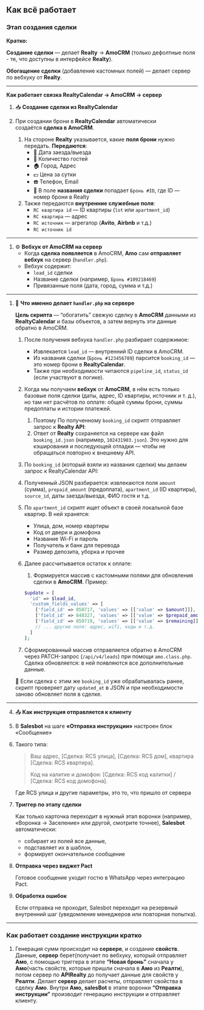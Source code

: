 ## Как всё работает

### Этап создания сделки

**Кратко:** 

**Создание сделки** — делает **Realty** → **AmoCRM** (только дефолтные поля - те, что доступны в интерфейсе **Realty**).

**Обогащение сделки** (добавление кастомных полей) — делает сервер по вебхуку от **Realty**.

---

**Как работает связка RealtyCalendar → AmoCRM → сервер**

1. 📥 **Создание сделки из RealtyCalendar**

1. При создании брони в **RealtyCalendar** автоматически создаётся **сделка в AmoCRM**.
    1. На стороне **Realty** указывается, какие **поля брони** нужно передать. **Передаются**:
        - 📆 Дата заезда/выезда
        - 👤 Количество гостей
        - 🏠 Город, Адрес
        - 💵 Цена за сутки
        - ☎️ Телефон, Email
        - 🔢 В поле **названия сделки** попадает `Бронь #ID`, где ID — номер брони в Realty
    2. Также передаются **внутренние служебные поля**:
        - `RC квартира id` — ID квартиры (`lot` или `apartment_id`)
        - `RC квартира` — адрес
        - `RC источник` — агрегатор (**Avito**, **Airbnb** и т.д.)
        - `RC источник id`

---

1. ⚙️ **Вебхук от AmoCRM на сервер**
    - Когда **сделка** **появляется** в AmoCRM, **Amo** сам **отправляет вебхук** на сервер (`handler.php`).
    - Вебхук содержит:
        - `lead_id` сделки
        - Название сделки (например, `Бронь #109218469`)
        - Привязанные поля (дата, город, сумма и т.д.)

---

1. 🧠 **Что именно делает `handler.php` на сервере**
    
    **Цель скрипта** — “обогатить” свежую сделку в **AmoCRM** данными из **RealtyCalendar** и базы объектов, а затем вернуть эти данные обратно в AmoCRM.
    
    1. После получения вебхука `handler.php` разбирает содержимое:
        - Извлекается `lead_id` — внутренний ID сделки в AmoCRM.
        - Из названия сделки (`Бронь #123456789`) парсится `booking_id` — это номер брони в **RealtyCalendar**.
        - Также при необходимости читаются `pipeline_id`, `status_id` (если участвуют в логике).
    2. Когда мы получаем **вебхук** от **AmoCRM**, в нём есть только базовые поля сделки (даты, адрес, ID квартиры, источник и т. д.), но там нет расчётов по оплате: общей суммы брони, суммы предоплаты и истории платежей.
        1. Поэтому По полученному `booking_id` скрипт отправляет запрос к **Realty API**: 
        2. Ответ от **Realty** сохраняется на сервере как файл `booking_id.json` (например, `102431903.json`). Это нужно для кэширования и последующей отладки — чтобы не обращаться повторно к внешнему API.
    3. По `booking_id` (который взяли из названия сделки) мы делаем запрос к RealtyCalendar API:
    4. Полученный JSON разбирается: извлекаются поля `amount` (сумма), `prepaid_amount` (предоплата), `apartment_id` (ID квартиры), `source_id`, даты заезда/выезда, ФИО гостя и т.д.
    5. По `apartment_id` скрипт ищет объект в своей локальной базе квартир. В ней хранятся:
        - Улица, дом, номер квартиры
        - Код от двери и домофона
        - Название Wi-Fi и пароль
        - Получатель и банк для перевода
        - Размер депозита, уборка и прочее
    6. Далее рассчитывается остаток к оплате:
        1. Формируется массив с кастомными полями для обновления сделки в **AmoCRM**. Пример:
        
        ```php
        $update = [
          'id' => $lead_id,
          'custom_fields_values' => [
            ['field_id' => 850717, 'values' => [['value' => $amount]]],          // сумма
            ['field_id' => 848327, 'values' => [['value' => $prepaid_amount]]], // оплачено
            ['field_id' => 850719, 'values' => [['value' => $remaining]]],      // остаток
            // ... другие поля: адрес, wifi, коды и т.д.
          ]
        ];
        ```
        
    7. Сформированный массив отправляется обратно в AmoCRM через PATCH-запрос (`/api/v4/leads`) при помощи `amo.class.php`. Сделка обновляется: в ней появляются все дополнительные данные.
    
    🔁 Если сделка с этим же `booking_id` уже обрабатывалась ранее, скрипт проверяет дату `updated_at` в JSON и при необходимости заново обновляет поля в сделке.
    

---

4. 📤 **Как инструкция отправляется к клиенту**

1. В **Salesbot** на шаге **«Отправка инструкции»** настроен блок «Сообщение»
2. Такого типа:
    
    > Ваш адрес, [Сделка: RCS улица], [Сделка: RCS дом], квартира [Сделка: RCS квартира].
    > 
    > 
    > Код на калитке и домофон: [Сделка: RCS код калитки] / [Сделка: RCS код домофона].
    > 
    
    Где RCS улица и другие параметры, это то, что пришло от сервера
    
3. **Триггер по этапу сделки**
    
    Как только карточка переходит в нужный этап воронки (например, «Воронка → Заселение» или другой, смотрите точнее), **Salesbot** автоматически:
    
    - собирает из полей все данные,
    - подставляет их в шаблон,
    - формирует окончательное сообщение
4. **Отправка через виджет Pact**
    
    Готовое сообщение уходит гостю в WhatsApp через интеграцию Pact.
    
5. **Обработка ошибок**
    
    Если отправка не проходит, Salesbot переходит на резервный внутренний шаг (уведомление менеджеров или повторная попытка).
    

---

### Как работает создание инструкции кратко

1. Генерация сумм происходит на **сервере**, и создание **свойств**. Данные, **сервер** берет(получает по вебхуку, который отправляет **Амо**, с помощью триггера в этапе **“Новая бронь”** сначала у **Амо**(часть свойств, которые пришли сначала в **Амо** из **Реалти**), потом сервер по **APIRealty** до получает данные для свойств у **Реалти**. Делает **сервер** делает расчеты, отправляет свойства в сделку **Амо**. Внутри **Амо,** **salesBot** в этапе воронки **“Отправка инструкции”** производит генерацию инструкции и отправляет клиенту.